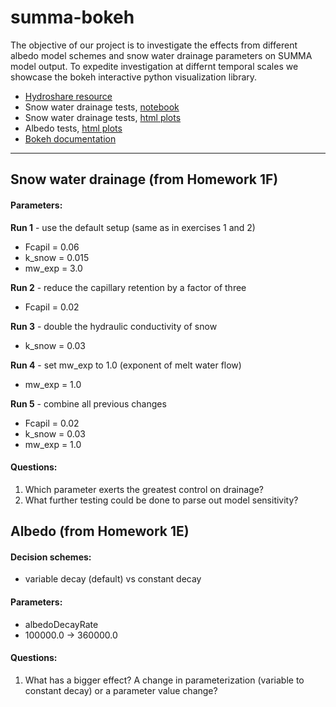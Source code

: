 # summa-bokeh
The objective of our project is to investigate the effects from different albedo model schemes and snow water drainage parameters on SUMMA model output. To expedite investigation at differnt temporal scales we showcase the bokeh interactive python visualization library.


* [Hydroshare resource](https://www.hydroshare.org/resource/38d4f881e5b946dabb1fe5d14b23aab7)
* Snow water drainage tests, [notebook](https://nbviewer.jupyter.org/github/spestana/summa-bokeh/blob/master/summa_bokeh.ipynb)
* Snow water drainage tests, [html plots](https://nbviewer.jupyter.org/github/spestana/summa-bokeh/blob/master/plot_snow_water_drainage.html)
* Albedo tests, [html plots](https://nbviewer.jupyter.org/github/spestana/summa-bokeh/blob/master/plot_albedo.html)
* [Bokeh documentation](https://bokeh.pydata.org/en/latest/)


***

## Snow water drainage (from Homework 1F)

#### Parameters:  

<b>Run 1</b> - use the default setup (same as in exercises 1 and 2) 
 * Fcapil = 0.06
 * k_snow = 0.015
 * mw_exp = 3.0
 
<b>Run 2</b> - reduce the capillary retention by a factor of three
 * Fcapil = 0.02
 
<b>Run 3</b> - double the hydraulic conductivity of snow
 * k_snow = 0.03
 
<b>Run 4</b> - set mw_exp to 1.0 (exponent of melt water flow)
 * mw_exp = 1.0
 
<b>Run 5</b> - combine all previous changes
 * Fcapil = 0.02
 * k_snow = 0.03
 * mw_exp = 1.0

#### Questions:

1. Which parameter exerts the greatest control on drainage?
2. What further testing could be done to parse out model sensitivity? 


## Albedo (from Homework 1E) 

#### Decision schemes:
* variable decay (default) vs constant decay 

#### Parameters:
* albedoDecayRate
 * 100000.0 -> 360000.0

#### Questions: 
 
1. What has a bigger effect? A change in parameterization (variable to constant decay) or a parameter value change?





